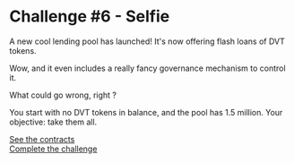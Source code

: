 # Challenge #6 - Selfie
A new cool lending pool has launched! It's now offering flash loans of DVT tokens.

Wow, and it even includes a really fancy governance mechanism to control it.

What could go wrong, right ?

You start with no DVT tokens in balance, and the pool has 1.5 million. Your objective: take them all.

[See the contracts](https://github.com/namrapatel/damn-vulnerable-defi-foundry/tree/master/src/Contracts/selfie)
<br/>
[Complete the challenge](https://github.com/namrapatel/damn-vulnerable-defi-foundry/blob/master/test/Levels/selfie/Selfie.t.sol)
